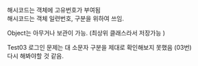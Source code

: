 해시코드는 객체에 고유번호가 부여됨  
해시코드는 객체 일련번호, 구분을 위하여 쓰임.  

Object는 아무거나 보관이 가능. (최상위 클래스라서 저장가능 )  


Test03 로그인 문제는 대 소문자 구분을 제대로 확인해보지 못했음 (03번)  
다시 해봐야할 것 같음.
